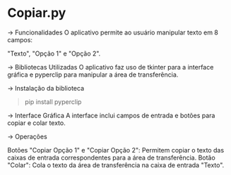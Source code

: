 # Copiar.py

-> Funcionalidades
O aplicativo permite ao usuário manipular texto em 8 campos: 

"Texto", "Opção 1" e "Opção 2".

-> Bibliotecas Utilizadas
O aplicativo faz uso de tkinter para a interface gráfica e pyperclip para manipular a área de transferência.

-> Instalação da biblioteca
>pip install pyperclip

-> Interface Gráfica
A interface inclui campos de entrada e botões para copiar e colar texto.

-> Operações

Botões "Copiar Opção 1" e "Copiar Opção 2": Permitem copiar o texto das caixas de entrada correspondentes para a área de transferência.
Botão "Colar": Cola o texto da área de transferência na caixa de entrada "Texto".

